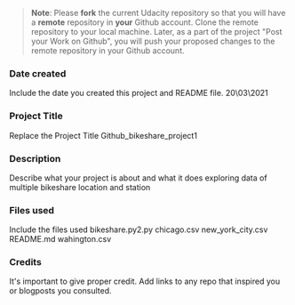 >**Note**: Please **fork** the current Udacity repository so that you will have a **remote** repository in **your** Github account. Clone the remote repository to your local machine. Later, as a part of the project "Post your Work on Github", you will push your proposed changes to the remote repository in your Github account.

### Date created
Include the date you created this project and README file.
20\03\2021

### Project Title
Replace the Project Title
Github_bikeshare_project1

### Description
Describe what your project is about and what it does
exploring data of multiple bikeshare location and station

### Files used
Include the files used
bikeshare.py2.py
chicago.csv
new_york_city.csv
README.md
wahington.csv

### Credits
It's important to give proper credit. Add links to any repo that inspired you or blogposts you consulted.

